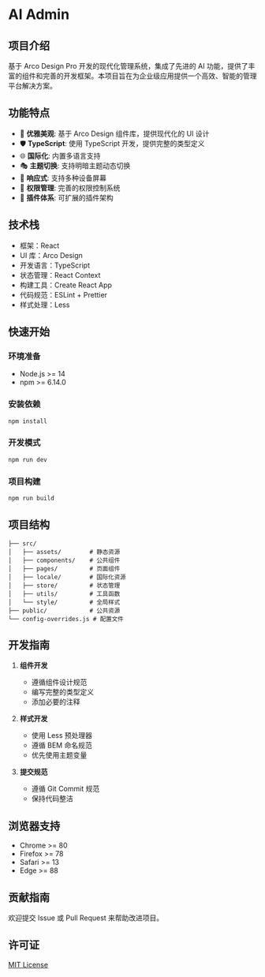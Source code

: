 # AI Admin

## 项目介绍

基于 Arco Design Pro 开发的现代化管理系统，集成了先进的 AI 功能，提供了丰富的组件和完善的开发框架。本项目旨在为企业级应用提供一个高效、智能的管理平台解决方案。

## 功能特点

- 🎨 **优雅美观**: 基于 Arco Design 组件库，提供现代化的 UI 设计
- 🛡 **TypeScript**: 使用 TypeScript 开发，提供完整的类型定义
- 🌐 **国际化**: 内置多语言支持
- 🎭 **主题切换**: 支持明暗主题动态切换
- 📱 **响应式**: 支持多种设备屏幕
- 🔐 **权限管理**: 完善的权限控制系统
- 🔌 **插件体系**: 可扩展的插件架构

## 技术栈

- 框架：React
- UI 库：Arco Design
- 开发语言：TypeScript
- 状态管理：React Context
- 构建工具：Create React App
- 代码规范：ESLint + Prettier
- 样式处理：Less

## 快速开始

### 环境准备

- Node.js >= 14
- npm >= 6.14.0

### 安装依赖

```bash
npm install
```

### 开发模式

```bash
npm run dev
```

### 项目构建

```bash
npm run build
```

## 项目结构

```
├── src/
│   ├── assets/        # 静态资源
│   ├── components/    # 公共组件
│   ├── pages/         # 页面组件
│   ├── locale/        # 国际化资源
│   ├── store/         # 状态管理
│   ├── utils/         # 工具函数
│   └── style/         # 全局样式
├── public/            # 公共资源
└── config-overrides.js # 配置文件
```

## 开发指南

1. **组件开发**
   - 遵循组件设计规范
   - 编写完整的类型定义
   - 添加必要的注释

2. **样式开发**
   - 使用 Less 预处理器
   - 遵循 BEM 命名规范
   - 优先使用主题变量

3. **提交规范**
   - 遵循 Git Commit 规范
   - 保持代码整洁

## 浏览器支持

- Chrome >= 80
- Firefox >= 78
- Safari >= 13
- Edge >= 88

## 贡献指南

欢迎提交 Issue 或 Pull Request 来帮助改进项目。

## 许可证

[MIT License](LICENSE)
